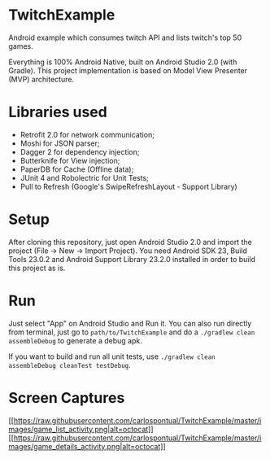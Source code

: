 # TwitchExample
Android example which consumes twitch API and lists twitch's top 50 games.

Everything is 100% Android Native, built on Android Studio 2.0 (with Gradle). 
This project implementation is based on Model View Presenter (MVP) architecture.

# Libraries used 

* Retrofit 2.0 for network communication;
* Moshi for JSON parser;
* Dagger 2 for dependency injection;
* Butterknife for View injection;
* PaperDB for Cache (Offline data);
* JUnit 4 and Robolectric for Unit Tests;
* Pull to Refresh (Google's SwipeRefreshLayout - Support Library)

# Setup #

After cloning this repository, just open Android Studio 2.0 and import the project (File -> New -> Import Project). You need Android SDK 23, Build Tools 23.0.2 and Android Support Library 23.2.0 installed in order to build this project as is.

# Run #

Just select "App" on Android Studio and Run it. You can also run directly from terminal, just go to `path/to/TwitchExample` and do a `./gradlew clean assembleDebug` to generate a debug apk.

If you want to build and run all unit tests, use `./gradlew clean assembleDebug cleanTest testDebug`.

# Screen Captures #

[[https://raw.githubusercontent.com/carlospontual/TwitchExample/master/images/game_list_activity.png|alt=octocat]]
[[https://raw.githubusercontent.com/carlospontual/TwitchExample/master/images/game_details_activity.png|alt=octocat]]
